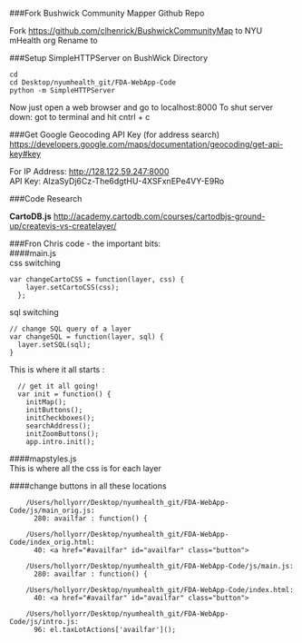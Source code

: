 
###Fork Bushwick Community Mapper Github Repo

Fork https://github.com/clhenrick/BushwickCommunityMap to NYU mHealth org
Rename to 


###Setup SimpleHTTPServer on BushWick Directory

    cd
    cd Desktop/nyumhealth_git/FDA-WebApp-Code  
    python -m SimpleHTTPServer

Now just open a web browser and go to localhost:8000 To shut server down: got to terminal and hit cntrl + c


###Get Google Geocoding API Key (for address search)
https://developers.google.com/maps/documentation/geocoding/get-api-key#key

For IP Address: http://128.122.59.247:8000  
API Key: AIzaSyDj6Cz-The6dgtHU-4XSFxnEPe4VY-E9Ro  

###Code Research

**CartoDB.js**
http://academy.cartodb.com/courses/cartodbjs-ground-up/createvis-vs-createlayer/

###Fron Chris code - the important bits:  
####main.js  
css switching  

    var changeCartoCSS = function(layer, css) {
        layer.setCartoCSS(css);
      };
  
sql switching 

    // change SQL query of a layer
    var changeSQL = function(layer, sql) {
      layer.setSQL(sql);
    }
  
This is where it all starts : 
    
      // get it all going!
      var init = function() {
        initMap();
        initButtons();
        initCheckboxes();
        searchAddress();
        initZoomButtons();
        app.intro.init();  
  
  ####mapstyles.js  
  This is where all the css is for each layer
  
  ####change buttons in all these locations

        /Users/hollyorr/Desktop/nyumhealth_git/FDA-WebApp-Code/js/main_orig.js:
          280: availfar : function() {
        
        /Users/hollyorr/Desktop/nyumhealth_git/FDA-WebApp-Code/index_orig.html:
          40: <a href="#availfar" id="availfar" class="button">
        
        /Users/hollyorr/Desktop/nyumhealth_git/FDA-WebApp-Code/js/main.js:
          280: availfar : function() {
        
        /Users/hollyorr/Desktop/nyumhealth_git/FDA-WebApp-Code/index.html:
          40: <a href="#availfar" id="availfar" class="button">
        
        /Users/hollyorr/Desktop/nyumhealth_git/FDA-WebApp-Code/js/intro.js:
          96: el.taxLotActions['availfar']();
